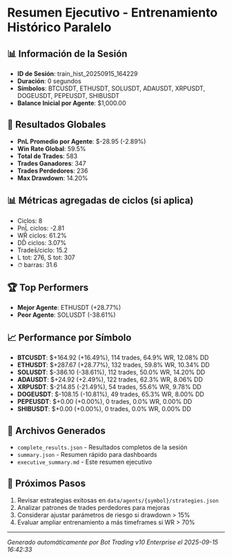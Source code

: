 # Resumen Ejecutivo - Entrenamiento Histórico Paralelo

## 📊 Información de la Sesión
- **ID de Sesión**: train_hist_20250915_164229
- **Duración**: 0 segundos
- **Símbolos**: BTCUSDT, ETHUSDT, SOLUSDT, ADAUSDT, XRPUSDT, DOGEUSDT, PEPEUSDT, SHIBUSDT
- **Balance Inicial por Agente**: $1,000.00

## 🎯 Resultados Globales
- **PnL Promedio por Agente**: $-28.95 (-2.89%)
- **Win Rate Global**: 59.5%
- **Total de Trades**: 583
- **Trades Ganadores**: 347
- **Trades Perdedores**: 236
- **Max Drawdown**: 14.20%

## 📊 Métricas agregadas de ciclos (si aplica)
- Ciclos: 8
- PnL̄ ciclos: -2.81
- WR̄ ciclos: 61.2%
- DD̄ ciclos: 3.07%
- Trades̄/ciclo: 15.2
- L tot: 276, S tot: 307
- ⏱̄ barras: 31.6


## 🏆 Top Performers
- **Mejor Agente**: ETHUSDT (+28.77%)
- **Peor Agente**: SOLUSDT (-38.61%)

## 📈 Performance por Símbolo
- **BTCUSDT**: $+164.92 (+16.49%), 114 trades, 64.9% WR, 12.08% DD
- **ETHUSDT**: $+287.67 (+28.77%), 132 trades, 59.8% WR, 10.34% DD
- **SOLUSDT**: $-386.10 (-38.61%), 112 trades, 50.0% WR, 14.20% DD
- **ADAUSDT**: $+24.92 (+2.49%), 122 trades, 62.3% WR, 8.06% DD
- **XRPUSDT**: $-214.85 (-21.49%), 54 trades, 55.6% WR, 9.78% DD
- **DOGEUSDT**: $-108.15 (-10.81%), 49 trades, 65.3% WR, 8.00% DD
- **PEPEUSDT**: $+0.00 (+0.00%), 0 trades, 0.0% WR, 0.00% DD
- **SHIBUSDT**: $+0.00 (+0.00%), 0 trades, 0.0% WR, 0.00% DD

## 📁 Archivos Generados
- `complete_results.json` - Resultados completos de la sesión
- `summary.json` - Resumen rápido para dashboards
- `executive_summary.md` - Este resumen ejecutivo

## 🎯 Próximos Pasos
1. Revisar estrategias exitosas en `data/agents/{symbol}/strategies.json`
2. Analizar patrones de trades perdedores para mejoras
3. Considerar ajustar parámetros de riesgo si drawdown > 15%
4. Evaluar ampliar entrenamiento a más timeframes si WR > 70%

---
*Generado automáticamente por Bot Trading v10 Enterprise el 2025-09-15 16:42:33*
